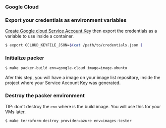 ### Google Cloud

### Export your credentials as environment variables

[Create Google cloud Service Account Key](https://cloud.google.com/iam/docs/creating-managing-service-account-keys) then export the credentials as a variable to use inside a container.

```bash
$ export GCLOUD_KEYFILE_JSON=$(cat /path/to/credentials.json )
```

### Initialize packer

```bash
$ make packer-build env=google-cloud image=image-ubuntu
```

Afer this step, you will have a image on your image list repository, inside the project where your Service Account Key was generated.

### Destroy the packer environment

TIP: don't destroy the `env` where is the build image. You will use this for your VMs later.

```bash
$ make terraform-destroy provider=azure env=images-tester
```
